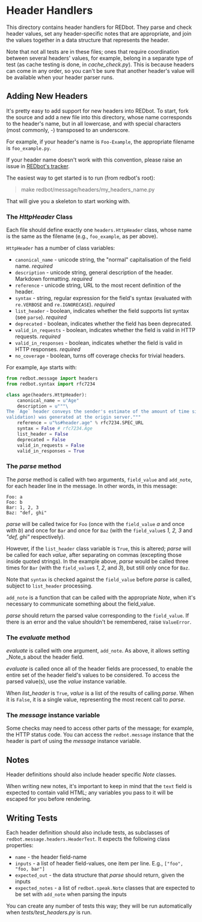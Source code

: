 
# Header Handlers

This directory contains header handlers for REDbot. They parse and check header values, set any
header-specific notes that are appropriate, and join the values together in a data structure that
represents the header.

Note that not all tests are in these files; ones that require coordination between several headers'
values, for example, belong in a separate type of test (as cache testing is done, in
_cache\_check.py_). This is because headers can come in any order, so you can't be sure that
another header's value will be available when your header parser runs.


## Adding New Headers

It's pretty easy to add support for new headers into REDbot. To start, fork the source and add a
new file into this directory, whose name corresponds to the header's name, but in all lowercase,
and with special characters (most commonly, _-_) transposed to an underscore.

For example, if your header's name is `Foo-Example`, the appropriate filename is `foo_example.py`.

If your header name doesn't work with this convention, please raise an issue in [REDbot's
tracker](https://github.com/mnot/redbot/issues).

The easiest way to get started is to run (from redbot's root):

> make redbot/message/headers/my_headers_name.py

That will give you a skeleton to start working with.


### The _HttpHeader_ Class

Each file should define exactly one `headers.HttpHeader` class, whose name is the same as the filename (e.g., `foo_example`, as per above).

`HttpHeader` has a number of class variables:

* `canonical_name` - unicode string, the "normal" capitalisation of the field name. _required_
* `description` - unicode string, general description of the header. Markdown formatting. _required_
* `reference` - unicode string, URL to the most recent definition of the header.
* `syntax` - string, regular expression for the field's syntax (evaluated with `re.VERBOSE` and `re.IGNORECASE`). _required_
* `list_header` - boolean, indicates whether the field supports list syntax (see `parse`). _required_
* `deprecated` - boolean, indicates whether the field has been deprecated.
* `valid_in_requests` - boolean, indicates whether the field is valid in HTTP requests. _required_
* `valid_in_responses` - boolean, indicates whether the field is valid in HTTP responses. _required_
* `no_coverage` - boolean, turns off coverage checks for trivial headers.

For example, `Age` starts with:

~~~ python
from redbot.message import headers
from redbot.syntax import rfc7234

class age(headers.HttpHeader):
    canonical_name = u"Age"
    description = u"""\
The `Age` header conveys the sender's estimate of the amount of time since the response (or its
validation) was generated at the origin server."""
    reference = u"%s#header.age" % rfc7234.SPEC_URL
    syntax = False # rfc7234.Age
    list_header = False
    deprecated = False
    valid_in_requests = False
    valid_in_responses = True
~~~~

### The _parse_ method

The _parse_ method is called with two arguments, `field_value` and `add_note`, for each header line
in the message. In other words, in this message:

~~~
Foo: a
Foo: b
Bar: 1, 2, 3
Baz: "def, ghi"
~~~

_parse_ will be called twice for `Foo` (once with the `field_value` _a_ and once with _b_) and once
for `Bar` and once for `Baz` (with the `field_value`s _1, 2, 3_ and _"def, ghi"_ respectively).

However, if the `list_header` class variable is `True`, this is altered; _parse_ will be called for
each _value_, after separating on commas (excepting those inside quoted strings). In the example
above, _parse_ would be called three times for `Bar` (with the `field_value`s _1_, _2_, and _3_),
but still only once for `Baz`.

Note that `syntax` is checked against the `field_value` before _parse_ is called, subject to
`list_header` processing.

`add_note` is a function that can be called with the appropriate _Note_, when it's necessary to
communicate something about the field_value.

_parse_ should return the parsed value corresponding to the `field_value`. If there is an error and
the value shouldn't be remembered, raise `ValueError`.


### The _evaluate_ method

_evaluate_ is called with one argument, `add_note`. As above, it allows setting _Note_s about the
header field.

_evaluate_ is called once all of the header fields are processed, to enable the entire set of the
header field's values to be considered. To access the parsed value(s), use the _value_ instance
variable.

When _list_header_ is `True`, _value_ is a list of the results of calling _parse_. When it is
`False`, it is a single value, representing the most recent call to _parse_.


### The _message_ instance variable

Some checks may need to access other parts of the message; for example, the HTTP status code. You
can access the `redbot.message` instance that the header is part of using the _message_ instance
variable.


## Notes

Header definitions should also include header specific _Note_ classes.

When writing new notes, it's important to keep in mind that the `text` field is expected to contain
valid HTML; any variables you pass to it will be escaped for you before rendering.


## Writing Tests

Each header definition should also include tests, as subclasses of
`redbot.message.headers.HeaderTest`. It expects the following class properties:

 * `name` - the header field-name
 * `inputs` - a list of header field-values, one item per line.
   E.g., `["foo", "foo, bar"]`
 * `expected_out` - the data structure that _parse_ should return, given
   the inputs
 * `expected_notes` - a list of `redbot.speak.Note` classes that are expected
   to be set with `add_note` when parsing the inputs

You can create any number of tests this way; they will be run automatically when
_tests/test\_headers.py_ is run.
